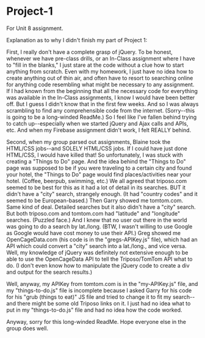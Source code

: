 # Project-1

For Unit 8 assignment.

Explanation as to why I didn't finish my part of Project 1:

First, I really don't have a complete grasp of jQuery. To be honest, whenever we have pre-class drills, or an In-Class assignment where I have to "fill in the blanks," I just stare at the code without a clue how to start anything from scratch. Even with my homework, I just have no idea how to create anything out of thin air, and often have to resort to searching online for anything code resembling what might be necessary to any assignment.
If I had known from the beginning that all the necessary code for everything was available in the In-Class assignments, I know I would have been better off. But I guess I didn't know that in the first few weeks. And so I was always scrambling to find any comprehensible code from the internet. (Sorry--this is going to be a long-winded ReadMe.)
So I feel like I've fallen behind trying to catch up--especially when we started jQuery and Ajax calls and APIs, etc.
And when my Firebase assignment didn't work, I felt REALLY behind.

Second, when my group parsed out assignments, Blaine took the HTML/CSS jobs--and SOLELY HTML/CSS jobs. If I could have just done HTML/CSS, I would have killed that! So unfortunately, I was stuck with creating a "Things to Do" page. And the idea behind the "Things to Do" page was supposed to be if you were traveling to a certain city and found your hotel, the "Things to Do" page would find places/activities near your hotel. (Coffee, beerpub, swimming, etc.)
We all agreed that triposo.com seemed to be best for this as it had a lot of detail in its searches. BUT it didn't have a "city" search, strangely enough. (It had "country codes" and it seemed to be European-based.)
Then Garry showed me tomtom.com. Same kind of deal. Detailed searches but it also didn't have a "city" search.
But both triposo.com and tomtom.com had "latitude" and "longitude" searches. (Puzzled face.) And I knew that no user out there in the world was going to do a search by lat./long. (BTW, I wasn't willing to use Google as Google would have cost money to use their API.)
Greg showed me OpenCageData.com (his code is in the "gregs-APIKey.js" file), which had an API which could convert a "city" search into a lat./long., and vice versa. 
Well, my knowledge of jQuery was definitely not extensive enough to be able to use the OpenCageData API to tell the Triposo/TomTom API what to do. (I don't even know how to manipulate the jQuery code to create a div and output for the search results.)

Well, anyway, my APIKey from tomtom.com is in the "my-APIKey.js" file, and my "things-to-do.js" file is incomplete because I asked Garry for his code for his "grub (things to eat)" JS file and tried to change it to fit my search--and there might be some old Triposo links on it. I just had no idea what to put in my "things-to-do.js" file and had no idea how the code worked.

Anyway, sorry for this long-winded ReadMe. Hope everyone else in the group does well.

